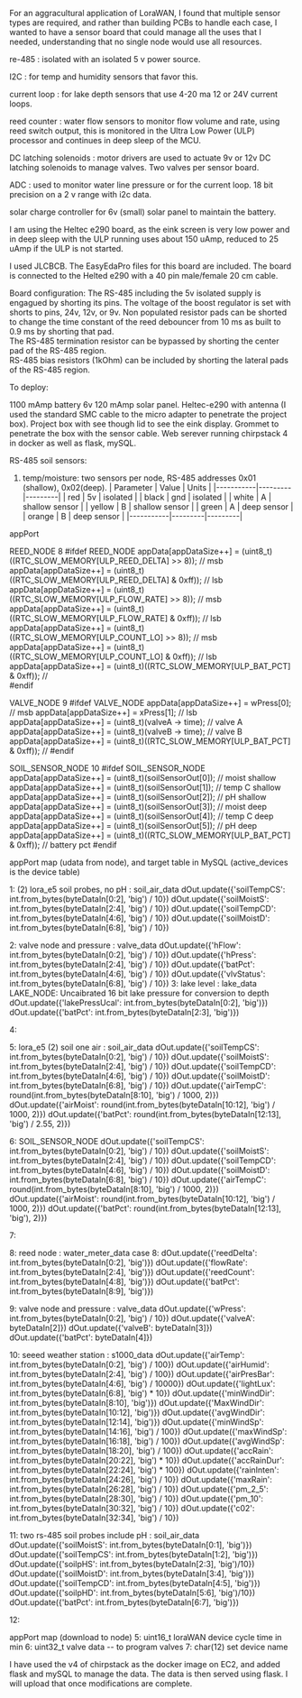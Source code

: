 For an aggracultural application of LoraWAN, I found that multiple sensor types are required, and rather than 
building PCBs to handle each case, I wanted to have a sensor board that could manage all the uses that I needed, 
understanding that no single node would use all resources.  

re-485 : isolated with an isolated 5 v power source.

I2C : for temp and  humidity sensors that favor this.

current loop : for lake depth sensors that use 4-20 ma 12 or 24V current loops.

reed counter : water flow sensors to monitor flow volume and rate, using reed switch output, this is monitored in the 
Ultra Low Power (ULP) processor and continues in deep sleep of the MCU.

DC latching solenoids : motor drivers are used to actuate 9v or 12v DC latching solenoids to manage valves.  Two valves per sensor board.  

ADC : used to monitor water line pressure or for the current loop.  18 bit precision on a 2 v range with i2c data. 

solar charge controller for 6v (small) solar panel to maintain the battery.

I am using the Heltec e290 board, as the eink screen is very low power and in deep sleep with the ULP
running uses about 150 uAmp, reduced to 25 uAmp if the ULP is not  started.

I used JLCBCB.  The EasyEdaPro files for this board are included.  The board is connected to the Helted e290 
with a 40 pin male/female 20 cm cable.  

Board configuration:
The RS-485 including the 5v isolated supply is engagued by shorting its pins.
The voltage of the boost regulator is set with shorts to pins, 24v, 12v, or 9v.
Non populated resistor pads can be shorted to change the time constant of the reed debouncer from 10 ms as built to 0.9 ms by shorting that pad.  
The RS-485 termination resistor can be bypassed by shorting the center pad of the RS-485 region.  
RS-485 bias resistors (1kOhm) can be included by shorting the lateral pads of the RS-485 region.  

To deploy:


1100 mAmp battery
6v 120 mAmp solar panel.
Heltec-e290 with antenna (I used the standard SMC cable to the micro adapter to penetrate the project box).
Project box with see though lid to see the eink display.
Grommet to penetrate the box with the sensor cable.
Web serever running chirpstack 4 in docker as well as flask, mySQL.

RS-485 soil sensors:
1.  temp/moisture:  two sensors per node, RS-485 addresses 0x01 (shallow), 0x02(deep).
| Parameter | Value   | Units   |
|-----------|---------|---------|
| red       | 5v     | isolated    |
| black     | gnd    | isolated  |
| white     | A      | shallow sensor |
| yellow    | B      | shallow sensor |
| green     | A      | deep sensor |
| orange    | B      | deep sensor |
|-----------|---------|---------|

appPort

REED_NODE    8
#ifdef REED_NODE
  appData[appDataSize++] = (uint8_t)((RTC_SLOW_MEMORY[ULP_REED_DELTA] >> 8));       //  msb
  appData[appDataSize++] = (uint8_t)((RTC_SLOW_MEMORY[ULP_REED_DELTA] & 0xff));    //  lsb
  appData[appDataSize++] = (uint8_t)((RTC_SLOW_MEMORY[ULP_FLOW_RATE] >> 8));       //  msb
  appData[appDataSize++] = (uint8_t)((RTC_SLOW_MEMORY[ULP_FLOW_RATE] & 0xff));    //  lsb
  appData[appDataSize++] = (uint8_t)((RTC_SLOW_MEMORY[ULP_COUNT_LO] >> 8));       //  msb
  appData[appDataSize++] = (uint8_t)((RTC_SLOW_MEMORY[ULP_COUNT_LO] & 0xff));    //  lsb
  appData[appDataSize++] = (uint8_t)((RTC_SLOW_MEMORY[ULP_BAT_PCT] & 0xff));  //  
  #endif
  
VALVE_NODE    9
#ifdef VALVE_NODE
  appData[appDataSize++] = wPress[0];       //  msb
  appData[appDataSize++] = xPress[1];    //  lsb
  appData[appDataSize++] = (uint8_t)(valveA -> time);       //  valve A
  appData[appDataSize++] = (uint8_t)(valveB -> time);       //  valve B 
  appData[appDataSize++] = (uint8_t)((RTC_SLOW_MEMORY[ULP_BAT_PCT] & 0xff));  //
  #endif

SOIL_SENSOR_NODE    10
#ifdef SOIL_SENSOR_NODE
  appData[appDataSize++] = (uint8_t)(soilSensorOut[0]);       //  moist shallow
  appData[appDataSize++] = (uint8_t)(soilSensorOut[1]);       //  temp C shallow
  appData[appDataSize++] = (uint8_t)(soilSensorOut[2]);    //  pH shallow
  appData[appDataSize++] = (uint8_t)(soilSensorOut[3]);       //  moist deep
  appData[appDataSize++] = (uint8_t)(soilSensorOut[4]);       //  temp C deep
  appData[appDataSize++] = (uint8_t)(soilSensorOut[5]);    //  pH deep
  appData[appDataSize++] = (uint8_t)((RTC_SLOW_MEMORY[ULP_BAT_PCT] & 0xff));  //  battery pct
  #endif

appPort map (udata from node), and target table in MySQL (active_devices is the device table)

1:  (2) lora_e5 soil probes, no pH   :  soil_air_data
            dOut.update({'soilTempCS': int.from_bytes(byteDataIn[0:2], 'big') / 10})
            dOut.update({'soilMoistS': int.from_bytes(byteDataIn[2:4], 'big') / 10})
            dOut.update({'soilTempCD': int.from_bytes(byteDataIn[4:6], 'big') / 10})
            dOut.update({'soilMoistD': int.from_bytes(byteDataIn[6:8], 'big') / 10})
            
2:  valve node and pressure  :  valve_data
            dOut.update({'hFlow': int.from_bytes(byteDataIn[0:2], 'big') / 10})
            dOut.update({'hPress': int.from_bytes(byteDataIn[2:4], 'big') / 10})
            dOut.update({'batPct': int.from_bytes(byteDataIn[4:6], 'big') / 10})
            dOut.update({'vlvStatus': int.from_bytes(byteDataIn[6:8], 'big') / 10})
3:  lake level  :  lake_data LAKE_NODE:  Uncaibrated 16 bit lake pressure for conversion to depth
            dOut.update({'lakePressUcal': int.from_bytes(byteDataIn[0:2], 'big')})
            dOut.update({'batPct': int.from_bytes(byteDataIn[2:3], 'big')})
            
4:

5:  lora_e5 (2) soil one air  :  soil_air_data
            dOut.update({'soilTempCS': int.from_bytes(byteDataIn[0:2], 'big') / 10})
            dOut.update({'soilMoistS': int.from_bytes(byteDataIn[2:4], 'big') / 10})
            dOut.update({'soilTempCD': int.from_bytes(byteDataIn[4:6], 'big') / 10})
            dOut.update({'soilMoistD': int.from_bytes(byteDataIn[6:8], 'big') / 10})
            dOut.update({'airTempC': round(int.from_bytes(byteDataIn[8:10], 'big') / 1000, 2)})
            dOut.update({'airMoist': round(int.from_bytes(byteDataIn[10:12], 'big') / 1000, 2)})
            dOut.update({'batPct': round(int.from_bytes(byteDataIn[12:13], 'big') / 2.55, 2)})
            
6:  SOIL_SENSOR_NODE
            dOut.update({'soilTempCS': int.from_bytes(byteDataIn[0:2], 'big') / 10})
            dOut.update({'soilMoistS': int.from_bytes(byteDataIn[2:4], 'big') / 10})
            dOut.update({'soilTempCD': int.from_bytes(byteDataIn[4:6], 'big') / 10})
            dOut.update({'soilMoistD': int.from_bytes(byteDataIn[6:8], 'big') / 10})
            dOut.update({'airTempC': round(int.from_bytes(byteDataIn[8:10], 'big') / 1000, 2)})
            dOut.update({'airMoist': round(int.from_bytes(byteDataIn[10:12], 'big') / 1000, 2)})
            dOut.update({'batPct': round(int.from_bytes(byteDataIn[12:13], 'big'), 2)})
            
7: 

8:  reed node  :  water_meter_data
        case 8:
            dOut.update({'reedDelta': int.from_bytes(byteDataIn[0:2], 'big')})
            dOut.update({'flowRate': int.from_bytes(byteDataIn[2:4], 'big')})
            dOut.update({'reedCount': int.from_bytes(byteDataIn[4:8], 'big')})
            dOut.update({'batPct': int.from_bytes(byteDataIn[8:9], 'big')})  
            
9:  valve node and pressure  :  valve_data
            dOut.update({'wPress': int.from_bytes(byteDataIn[0:2], 'big') / 10})
            dOut.update({'valveA': byteDataIn[2]})
            dOut.update({'valveB': byteDataIn[3]})
            dOut.update({'batPct': byteDataIn[4]})
            
10:  seeed weather station  :  s1000_data
            dOut.update({'airTemp': int.from_bytes(byteDataIn[0:2], 'big') / 100})
            dOut.update({'airHumid': int.from_bytes(byteDataIn[2:4], 'big') / 100})
            dOut.update({'airPresBar': int.from_bytes(byteDataIn[4:6], 'big') / 10000})
            dOut.update({'lightLux': int.from_bytes(byteDataIn[6:8], 'big') * 10})
            dOut.update({'minWindDir': int.from_bytes(byteDataIn[8:10], 'big')})
            dOut.update({'MaxWindDir': int.from_bytes(byteDataIn[10:12], 'big')})
            dOut.update({'avgWindDir': int.from_bytes(byteDataIn[12:14], 'big')})
            dOut.update({'minWindSp': int.from_bytes(byteDataIn[14:16], 'big') / 100})
            dOut.update({'maxWindSp': int.from_bytes(byteDataIn[16:18], 'big') / 100})
            dOut.update({'avgWindSp': int.from_bytes(byteDataIn[18:20], 'big') / 100})
            dOut.update({'accRain': int.from_bytes(byteDataIn[20:22], 'big') * 10})
            dOut.update({'accRainDur': int.from_bytes(byteDataIn[22:24], 'big') * 100})
            dOut.update({'rainInten': int.from_bytes(byteDataIn[24:26], 'big') / 10})
            dOut.update({'maxRain': int.from_bytes(byteDataIn[26:28], 'big') / 10})
            dOut.update({'pm_2_5': int.from_bytes(byteDataIn[28:30], 'big') / 10})
            dOut.update({'pm_10': int.from_bytes(byteDataIn[30:32], 'big') / 10})
            dOut.update({'c02': int.from_bytes(byteDataIn[32:34], 'big') / 10})
            
11:  two rs-485 soil probes include pH  :  soil_air_data
            dOut.update({'soilMoistS': int.from_bytes(byteDataIn[0:1], 'big')})
            dOut.update({'soilTempCS': int.from_bytes(byteDataIn[1:2], 'big')})
            dOut.update({'soilpHS': int.from_bytes(byteDataIn[2:3], 'big')/10})
            dOut.update({'soilMoistD': int.from_bytes(byteDataIn[3:4], 'big')})
            dOut.update({'soilTempCD': int.from_bytes(byteDataIn[4:5], 'big')})
            dOut.update({'soilpHD': int.from_bytes(byteDataIn[5:6], 'big')/10})
            dOut.update({'batPct': int.from_bytes(byteDataIn[6:7], 'big')})
            
12:  

            
appPort map (download to node)
5:  uint16_t loraWAN device cycle time in min
6:  uint32_t valve data -- to program valves 
7:  char(12) set device name

I have used the v4 of chirpstack as the docker image on EC2, and added flask and mySQL to manage the data.  The data is then served using flask.  I will upload that once modifications are complete.  
